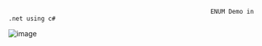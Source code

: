                                                             ENUM Demo in .net using c#
                                   
   ![image](https://github.com/shardapatil/ASP.Net_Examples/assets/53011896/fc97ba54-6231-4e7f-9764-95ae7e972ba8)
